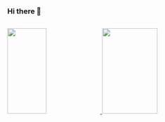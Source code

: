 ### Hi there 👋

##

<div>
  <a href="https://github.com/carolinalunardi">
  <img width="42%" height="195px" src="http://github-readme-stats.vercel.app/api?username=carolinalunardi&show_icons=true&theme=dracula&include_all_commits=true&count_private=false"/>
  <img width="50%" height="195px" src="http://github-readme-stats.vercel.app/api/top-langs/?username=carolinalunardi&layout=compact&langs_count-16&theme=dracula"/>  
</div>
